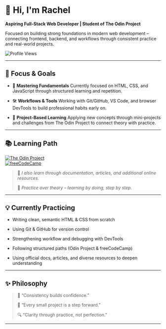 # 👋 Hi, I'm Rachel

**Aspiring Full-Stack Web Developer | Student of The Odin Project**

Focused on building strong foundations in modern web development – connecting frontend, backend, and workflows through consistent practice and real-world projects.

![Profile Views](https://komarev.com/ghpvc/?username=your-rachelavril&color=brightgreen)


---
## 🚀 Focus & Goals

- 🧱 **Mastering Fundamentals**
Currently focused on HTML, CSS, and JavaScript through structured learning and repetition.

- 🛠️ **Workflows & Tools**
Working with Git/GitHub, VS Code, and browser DevTools to build professional habits early on.

- 📂 **Project-Based Learning**
Applying new concepts through mini-projects and challenges from The Odin Project to connect theory with practice.

---

## 📚 Learning Path

[![The Odin Project](https://img.shields.io/badge/The_Odin_Project-Full_Stack-1e4b7b?style=flat&logo=theodinproject&logoColor=white)](https://www.theodinproject.com)  
[![freeCodeCamp](https://img.shields.io/badge/freeCodeCamp-Full_Stack_Beta-0a0a23?style=flat&logo=freecodecamp&logoColor=white)](https://www.freecodecamp.org)  


> 📖 *I also learn through documentation, articles, and additional online resources.*  
>  
> 🧠 *Practice over theory – learning by doing, step by step.*  

---

## 💡 Currently Practicing

- Writing clean, semantic HTML & CSS from scratch

- Using Git & GitHub for version control

- Strengthening workflow and debugging with DevTools

- Following structured paths (Odin Project & freeCodeCamp)

- Using official docs, articles, and diverse resources to deepen understanding

---

## ✨ Philosophy

> 🧩 “Consistency builds confidence.”
>
>🌱 “Every small project is a step forward.”
>
> 🔍 “Clarity through practice, not perfection.”

---
